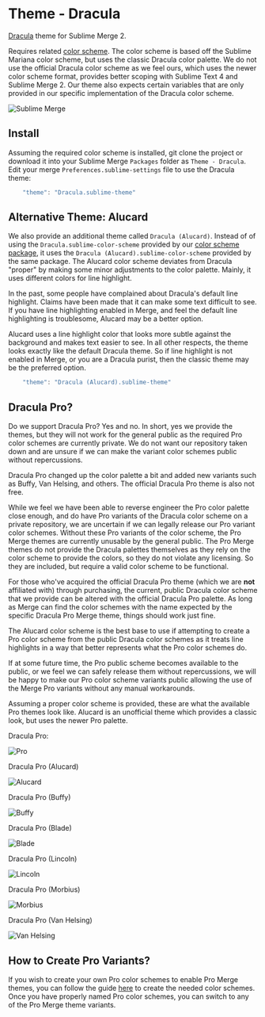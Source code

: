 # Theme - Dracula

[Dracula](https://draculatheme.com/) theme for Sublime Merge 2.

Requires related [color scheme](https://github.com/facelessuser/sublime-dracula-scheme). The color scheme is based off
the Sublime Mariana color scheme, but uses the classic Dracula color palette. We do not use the official Dracula color
scheme as we feel ours, which uses the newer color scheme format, provides better scoping with Sublime Text 4 and
Sublime Merge 2. Our theme also expects certain variables that are only provided in our specific implementation of the
Dracula color scheme.

![Sublime Merge](screenshots/Merge%20-%20Dracula.png)

## Install

Assuming the required color scheme is installed, git clone the project or download it into your Sublime Merge `Packages`
folder as `Theme - Dracula`. Edit your merge `Preferences.sublime-settings` file to use the Dracula theme:

```js
    "theme": "Dracula.sublime-theme"
```

## Alternative Theme: Alucard

We also provide an additional theme called `Dracula (Alucard)`. Instead of of using the `Dracula.sublime-color-scheme`
provided by our [color scheme package](https://github.com/facelessuser/sublime-dracula-scheme), it uses the
`Dracula (Alucard).sublime-color-scheme` provided by the same package. The Alucard color scheme deviates from Dracula
"proper" by making some minor adjustments to the color palette. Mainly, it uses different colors for line highlight.

In the past, some people have complained about Dracula's default line highlight. Claims have been made that it can make
some text difficult to see. If you have line highlighting enabled in Merge, and feel the default line highlighting is
troublesome, Alucard may be a better option.

Alucard uses a line highlight color that looks more subtle against the background and makes text easier to see. In all
other respects, the theme looks exactly like the default Dracula theme. So if line highlight is not enabled in Merge,
or you are a Dracula purist, then the classic theme may be the preferred option.

```js
    "theme": "Dracula (Alucard).sublime-theme"
```

## Dracula Pro?

Do we support Dracula Pro? Yes and no. In short, yes we provide the themes, but they will not work for the general
public as the required Pro color schemes are currently private. We do not want our repository taken down and are unsure
if we can make the variant color schemes public without repercussions.

Dracula Pro changed up the color palette a bit and added new variants such as Buffy, Van Helsing, and others. The
official Dracula Pro theme is also not free.

While we feel we have been able to reverse engineer the Pro color palette close enough, and do have Pro variants of the Dracula color scheme on a private repository, we are uncertain if we can legally release our Pro variant color schemes. Without these Pro variants of the color scheme, the Pro Merge themes are currently unusable by the general public. The
Pro Merge themes do not provide the Dracula palettes themselves as they rely on the color scheme to provide the colors,
so they do not violate any licensing. So they are included, but require a valid color scheme to be functional.

For those who've acquired the official Dracula Pro theme (which we are **not** affiliated with) through purchasing, the
current, public Dracula color scheme that we provide can be altered with the official Dracula Pro palette. As long as
Merge can find the color schemes with the name expected by the specific Dracula Pro Merge theme, things should work just
fine.

The Alucard color scheme is the best base to use if attempting to create a Pro color scheme from the public Dracula
color schemes as it treats line highlights in a way that better represents what the Pro color schemes do.

If at some future time, the Pro public scheme becomes available to the public, or we feel we can safely release them
without repercussions, we will be happy to make our Pro color scheme variants public allowing the use of the Merge Pro
variants without any manual workarounds.

Assuming a proper color scheme is provided, these are what the available Pro themes look like. Alucard is an unofficial
theme which provides a classic look, but uses the newer Pro palette.

Dracula Pro:

![Pro](screenshots/Merge%20-%20Pro.png)

Dracula Pro (Alucard)

![Alucard](screenshots/Merge%20-%20Alucard.png)

Dracula Pro (Buffy)

![Buffy](screenshots/Merge%20-%20Buffy.png)

Dracula Pro (Blade)

![Blade](screenshots/Merge%20-%20Blade.png)

Dracula Pro (Lincoln)

![Lincoln](screenshots/Merge%20-%20Lincoln.png)

Dracula Pro (Morbius)

![Morbius](screenshots/Merge%20-%20Morbius.png)

Dracula Pro (Van Helsing)

![Van Helsing](screenshots/Merge%20-%20Van%20Helsing.png)

## How to Create Pro Variants?

If you wish to create your own Pro color schemes to enable Pro Merge themes, you can follow the guide [here](https://github.com/facelessuser/sublime-dracula-scheme#how-to-create-pro-variants)
to create the needed color schemes. Once you have properly named Pro color schemes, you can switch to any of the Pro
Merge theme variants.
